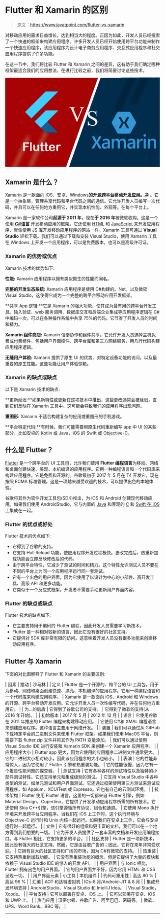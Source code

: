 # Flutter 和 Xamarin 的区别

> 原文：<https://www.javatpoint.com/flutter-vs-xamarin>

对移动应用的需求日益增长，达到相当大的程度。正因为如此，开发人员已经搜索了一个快速的框架来构建应用程序。许多开发人员已经开始使用跨平台功能来制作一个快速应用程序，该应用程序为设计电子商务应用程序、交互式应用程序和社交应用程序提供了许多功能。

在这一节中，我们将比较 Flutter 和 Xamarin 之间的差异，这有助于我们确定哪种框架最适合我们的应用想法。在进行比较之前，我们将简要讨论这些技术。

![Flutter and Xamarin](img/0a8e7918ef9ca895a5425b0c9da6f750.png)

## Xamarin 是什么？

[Xamarin](https://www.javatpoint.com/xamarin) 是一款面向 iOS、[安卓](https://www.javatpoint.com/android-tutorial)、[Windows](https://www.javatpoint.com/windows)[**的开源跨平台移动开发应用。净**](https://www.javatpoint.com/net-framework) 。它是一个抽象层，管理共享代码和平台代码之间的通信。它允许开发人员编写一次代码，并且可以在任何地方重用它，并实现本机性能、外观等。在每个平台上。

Xamarin 是一家软件公司**起源于 2011 年**，现在**于 2016 年**被微软收购。这是一个使用 [**C#语言**](https://www.javatpoint.com/c-sharp-tutorial) 开发移动应用的框架。它还使用 [HTML](https://www.javatpoint.com/html-tutorial) 和 [JavaScript](https://www.javatpoint.com/javascript-tutorial) 来开发应用程序，就像使用 JS 库开发移动应用程序的网站一样。Xamarin 工具可通过 **Visual Studio** 轻松下载。我们可以通过下载和安装 Visual Studio，使用 Xamarin 工具在 Windows 上开发一个应用程序，可以是免费版本，也可以是高级许可证。

### Xamarin 的优势或优点

Xamarin 技术的优势如下:

**性能:** Xamarin 应用程序以拥有类似原生的性能而闻名。

**完整的开发生态系统:** Xamarin 应用程序是使用 C#构建的。Net，以及微软 Visual Studio，这使得它成为一个完整的跨平台移动应用开发框架。

**共享 App 逻辑:**它是 Xamarin 的强大功能，使其成为最有用的跨平台开发工具。输入验证、web 服务调用、数据库交互和后端企业集成等应用程序逻辑在 C#中编码一次，可以在各种操作系统中共享 75%的代码。它节省了开发人员的时间和精力。

**Xamarin 组件商店:** Xamarin 信奉协作和组件共享。它允许开发人员选择主机免费或付费组件，包括用户界面控件、跨平台库和第三方网络服务，用几行代码构建应用程序逻辑。

**无缝用户体验:** Xamarin 提供了原生 UI 的优势、对特定设备功能的访问，以及最重要的原生性能。这些功能让用户体验惊艳。

### Xamarin 的缺点或缺点

以下是 Xamarin 技术的缺点:

**更新延迟:**如果新特性或更新在这项技术中推出，这些更改通常会被延迟，直到它们反映在 Xamarin 工具中。这可能会导致我们的应用程序出现问题。

**重图形:** Xamarin 不适合构建复杂的应用或重图形的手机游戏。

**平台特定代码:**有时候，我们可能需要用原生代码重新编写 app 中 UI 的某些部分，比如安卓的 Kotlin 或 Java，iOS 的 Swift 或 Objective-C。

## 什么是 Flutter？

[Flutter](https://www.javatpoint.com/flutter) 是一个跨平台的 UI 工具包，允许我们使用 **Flutter 编程语言**为移动、网络和桌面创建快速、美观、本机编译的应用程序。它用一种编程语言和一个代码库来构建应用程序。它是免费和开源的。谷歌最初于 2017 年 5 月在 T4 开发它，现在按照 ECMA 标准管理。这是一项越来越受欢迎的技术，可以提供出色的本地体验。

谷歌将其作为软件开发工具包(SDK)推出，为 iOS 和 Android 创建现代移动应用。如果我们使用 AndroidStudio，它与内置的 [Java](https://www.javatpoint.com/java-tutorial) 和客观的 [C](https://www.javatpoint.com/c-programming-language-tutorial) 和 [Swift 在 iOS](https://www.javatpoint.com/ios-development-using-swift) 上集成在一起。

### Flutter 的优点或好处

Flutter 技术的优点如下:

*   它得到了谷歌的支持。
*   它支持 Hot-Reload 功能，使应用程序开发过程极快。更改完成后，热重新加载功能会立即反映修改后的代码。
*   由于跨平台特性，它减少了测试的时间和精力。这个特性允许测试人员不要在不同的平台上为同一个应用程序运行同一套测试。
*   它有一个出色的用户界面，因为它使用了以设计为中心的小部件、高开发工具、高级 API 和更多功能。
*   它类似于一个反应式框架，开发者不需要手动更新用户界面内容。

### Flutter 的缺点或缺点

Flutter 技术的缺点如下:

*   它主要支持用于编码的 Flutter 编程，因此开发人员需要学习新技术。
*   Flutter 是一种相对较新的语言，因此它没有很好的社区支持。
*   它提供对 SDK 库非常有限的访问。这意味着开发人员没有很多功能来创建移动应用程序。

## Flutter 与 Xamarin

下面的对比图解释了 Flutter 和 Xamarin 的主要区别:

| 因素 | 摆动 | 沙马林 |
| 定义 | Flutter 是一个开源的、跨平台的 UI 工具包，用于为移动、网络和桌面创建快速、漂亮、本机编译的应用程序。它用一种编程语言和一个代码库来构建应用程序。 | Xamarin 是一款面向 iOS、Android 和 Windows 的开源、跨平台移动开发应用。它允许开发人员一次性编写代码，并在任何地方重用它。 |
| 为...的后盾 | 它得到了谷歌公司的支持。 | 它得到了微软的支持(从 2016 年开始)。 |
| 初始版本 | 2017 年 5 月 | 2012 年 12 月 |
| 语言 | 它使用谷歌在 2011 年推出的 Flutter 编程来构建移动应用。 | 它使用 C#和 XMAL 编程语言来创建应用程序。这种语言主要用于网络开发。 |
| 装置 | 我们可以通过从 GitHub 下载特定平台的二进制文件来使用 Flutter 框架。如果我们使用 MacOS 平台，则需要下载 flutter.zip 文件并将其作为 PATH 变量添加。 | 我们可以通过使用 Visual Studio IDE 进行安装和 Xamarin SDK 来创建一个 Xamarin 应用程序。 |
| 应用程序大小 | Flutter app 更大，因为它使用的应用程序二进制文件通常更大。 | 它的二进制大小相对较小，因此该应用程序的大小也较小。 |
| 表演 | 它的性能非常惊人，因为它使用了 Flutter 引擎和热重装功能。 | 它的性能很慢，因为它有一个报告性能问题的探查器。 |
| 测试支持 | 它有各种各样的测试特性以及独特的小部件测试特性。它还支持单元和集成级别的测试。 | 它支持 Visual Studio 中各种类型的测试，如单元测试和用户界面测试。它还通过框架使用第三方测试来测试应用程序，如 Appium、XCUITest 或 Expresso。它也有自己的云测试环境。 |
| 技术架构 | Flutter 使用 Flutter 语言，这里的一切都来自 Flutter 引擎，例如 Material Design，Cupertino，它提供了开发移动应用程序所需的所有技术。它还使用 Skia C++引擎，该引擎遵循所有协议、组合和通道。 | 它使用 Mono 执行环境来开发跨平台应用程序。当我们在 iOS 上工作时，这个执行环境与 Objective-C 运行时和 Unix 内核一起运行。如果我们在安卓上工作，它会与安卓运行时一起运行。 |
| 文件 | 它有很好的组织和更丰富的文档，我们可以在一个地方得到我们想要的一切。 | 它为开发人员提供了一套丰富的文档和开发应用编程接口。与 Flutter 相比，它支持更多的平台。 |
| 社区支持 | Flutter 是一项新技术，因此没有强大的社区支持。然而，它是由谷歌广告的；因此，它将在来年非常受欢迎。 | 它拥有巨大的社区支持和广阔的市场，因为 C#有微软的支持。 |
| 热重装 | 它支持热重新加载功能。 | 它没有热重装功能的概念。但是它提供了大量的模块和依赖于 Visual Studio IDE 的惊人的开发 API。 |
| 用户界面 | 与 Ionic 相比，Flutter 拥有出色的用户界面。 | 它的用户界面并不好，因为它用 HTML 和 CSS 呈现一切。 |
| 用户界面元素 | 小工具 | 本机组件 |
| 代码可重用性 | 高达 80 % | 高达 96 % |
| 汇编 | AOT 和达特虚拟机 | IOs-8 月/Android-JIT & 8 月 |
| 集成开发环境支持 | AndroidStudio、Visual Studio 和 IntelliJ Idea。 | Visual Studio，Xcode。 |
| 平台支持 | 它可以部署在安卓、iOS 上。 | 它可以部署在安卓、iOS 和 UWP 上。 |
| 热门应用 | 汉密尔顿、谷歌广告、阿里巴巴、密码等。 | 微软、UPS、Word Bank、BBC 等。 |

* * *